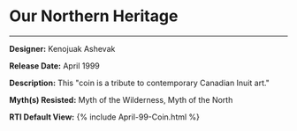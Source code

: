 # Our Northern Heritage

*     *     *     *  

**Designer:** Kenojuak Ashevak

**Release Date:** April 1999

**Description:** This "coin is a tribute to contemporary Canadian Inuit art."

**Myth(s) Resisted:** Myth of the Wilderness, Myth of the North

**RTI Default View:**
{% include April-99-Coin.html %}

  
